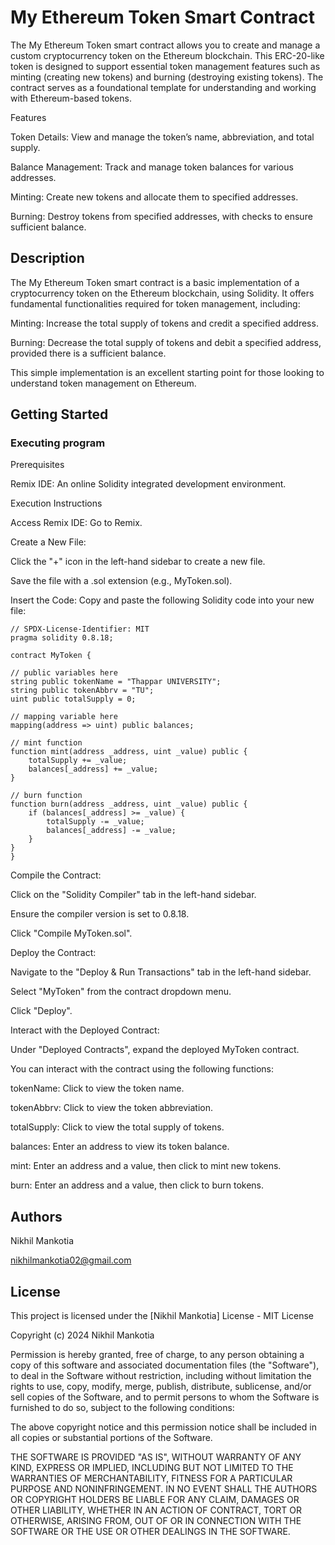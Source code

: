 # My Ethereum Token Smart Contract

The My Ethereum Token smart contract allows you to create and manage a custom cryptocurrency token on the Ethereum blockchain. This ERC-20-like token is designed to support essential token management features such as minting (creating new tokens) and burning (destroying existing tokens). The contract serves as a foundational template for understanding and working with Ethereum-based tokens.

Features

Token Details: View and manage the token’s name, abbreviation, and total supply.

Balance Management: Track and manage token balances for various addresses.

Minting: Create new tokens and allocate them to specified addresses.

Burning: Destroy tokens from specified addresses, with checks to ensure sufficient balance.

## Description

The My Ethereum Token smart contract is a basic implementation of a cryptocurrency token on the Ethereum blockchain, using Solidity. It offers fundamental functionalities required for token management, including:

Minting: Increase the total supply of tokens and credit a specified address.

Burning: Decrease the total supply of tokens and debit a specified address, provided there is a sufficient balance.

This simple implementation is an excellent starting point for those looking to understand token management on Ethereum.

## Getting Started

### Executing program

Prerequisites

Remix IDE: An online Solidity integrated development environment.


Execution Instructions

Access Remix IDE: Go to Remix.


Create a New File:

Click the "+" icon in the left-hand sidebar to create a new file.

Save the file with a .sol extension (e.g., MyToken.sol).

Insert the Code: Copy and paste the following Solidity code into your new file:

    // SPDX-License-Identifier: MIT
    pragma solidity 0.8.18;

    contract MyToken {

    // public variables here
    string public tokenName = "Thappar UNIVERSITY";
    string public tokenAbbrv = "TU";
    uint public totalSupply = 0;

    // mapping variable here
    mapping(address => uint) public balances;

    // mint function
    function mint(address _address, uint _value) public {
        totalSupply += _value;
        balances[_address] += _value;
    }

    // burn function
    function burn(address _address, uint _value) public {
        if (balances[_address] >= _value) {
            totalSupply -= _value;
            balances[_address] -= _value;
        }
    }
    }


Compile the Contract:

Click on the "Solidity Compiler" tab in the left-hand sidebar.

Ensure the compiler version is set to 0.8.18.

Click "Compile MyToken.sol".


Deploy the Contract:

Navigate to the "Deploy & Run Transactions" tab in the left-hand sidebar.

Select "MyToken" from the contract dropdown menu.

Click "Deploy".


Interact with the Deployed Contract:

Under "Deployed Contracts", expand the deployed MyToken contract.

You can interact with the contract using the following functions:

tokenName: Click to view the token name.

tokenAbbrv: Click to view the token abbreviation.

totalSupply: Click to view the total supply of tokens.

balances: Enter an address to view its token balance.

mint: Enter an address and a value, then click to mint new tokens.

burn: Enter an address and a value, then click to burn tokens.


## Authors

Nikhil Mankotia

nikhilmankotia02@gmail.com


## License

This project is licensed under the [Nikhil Mankotia] License - 
MIT License

Copyright (c) 2024 Nikhil Mankotia

Permission is hereby granted, free of charge, to any person obtaining a copy
of this software and associated documentation files (the "Software"), to deal
in the Software without restriction, including without limitation the rights
to use, copy, modify, merge, publish, distribute, sublicense, and/or sell
copies of the Software, and to permit persons to whom the Software is
furnished to do so, subject to the following conditions:

The above copyright notice and this permission notice shall be included in all
copies or substantial portions of the Software.

THE SOFTWARE IS PROVIDED "AS IS", WITHOUT WARRANTY OF ANY KIND, EXPRESS OR
IMPLIED, INCLUDING BUT NOT LIMITED TO THE WARRANTIES OF MERCHANTABILITY,
FITNESS FOR A PARTICULAR PURPOSE AND NONINFRINGEMENT. IN NO EVENT SHALL THE
AUTHORS OR COPYRIGHT HOLDERS BE LIABLE FOR ANY CLAIM, DAMAGES OR OTHER
LIABILITY, WHETHER IN AN ACTION OF CONTRACT, TORT OR OTHERWISE, ARISING FROM,
OUT OF OR IN CONNECTION WITH THE SOFTWARE OR THE USE OR OTHER DEALINGS IN THE
SOFTWARE.
